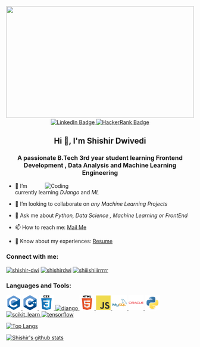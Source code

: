 
<div id="header" align="center">
        <img src="https://i.pinimg.com/originals/b4/e3/71/b4e371619042d1e80918d09904e90f7d.gif" width="100%" height="300"/>
</div>
<div id="badges1" align="center">
        <a href="https://www.linkedin.com/in/shishir-dwi">
          <img src="https://img.shields.io/badge/LinkedIn-blue?style=for-the-badge&logo=linkedin&logoColor=white" alt="LinkedIn Badge"/>
        </a>
        <a href="https://www.hackerrank.com/ShishirDwi">
          <img src="https://img.shields.io/badge/-HackerRank-green?style=for-the-badge&logo=hackerrank&logoColor=black" alt="HackerRank Badge"/>
        </a>
</div

 ---


<h2 align="center"> Hi 👋, I'm Shishir Dwivedi</h2>
<h3 align="center">A passionate B.Tech 3rd year student learning Frontend Development , Data Analysis and Machine Learning Engineering</h3>
<img align="right" alt="Coding" width="400" src="https://i.pinimg.com/originals/54/e3/7d/54e37d8074ebcde1d96c77d7b2a7f310.gif">

- 🌱 I’m currently learning  *DJango* and *ML*

- 👯 I’m looking to collaborate on  *any Machine Learning Projects*

- 💬 Ask me about  *Python, Data Science , Machine Learning or FrontEnd*

- :mailbox: How to reach me: <a href="mailto:shishir-dwivedi@outlook.com">Mail Me</a>

- 📄 Know about my experiences: <a href="https://drive.google.com/file/d/1jE2UPDkyIj-sejLVBdJy4d3v8QXJDKf3/view?usp=sharing">Resume</a>

<h3 align="left">Connect with me:</h3>
<p align="left">
<a href="https://linkedin.com/in/shishir-dwi" target="blank"><img align="center" src="https://raw.githubusercontent.com/rahuldkjain/github-profile-readme-generator/master/src/images/icons/Social/linked-in-alt.svg" alt="shishir-dwi" height="30" width="40" /></a>
<a href="https://www.hackerrank.com/shishirdwi" target="blank"><img align="center" src="https://raw.githubusercontent.com/rahuldkjain/github-profile-readme-generator/master/src/images/icons/Social/hackerrank.svg" alt="shishirdwi" height="30" width="40" /></a>
<a href="https://instagram.com/shiiishiiirrrrr" target="blank"><img align="center" src="https://raw.githubusercontent.com/rahuldkjain/github-profile-readme-generator/master/src/images/icons/Social/instagram.svg" alt="shiiishiiirrrrr" height="30" width="40" /></a>
</p>

<h3 align="left">Languages and Tools:</h3>
<p align="left"> <a href="https://www.cprogramming.com/" target="_blank" rel="noreferrer"> <img src="https://raw.githubusercontent.com/devicons/devicon/master/icons/c/c-original.svg" alt="c" width="40" height="40"/> </a> <a href="https://www.w3schools.com/cpp/" target="_blank" rel="noreferrer"> <img src="https://raw.githubusercontent.com/devicons/devicon/master/icons/cplusplus/cplusplus-original.svg" alt="cplusplus" width="40" height="40"/> </a> <a href="https://www.w3schools.com/css/" target="_blank" rel="noreferrer"> <img src="https://raw.githubusercontent.com/devicons/devicon/master/icons/css3/css3-original-wordmark.svg" alt="css3" width="40" height="40"/> </a>  <a href="https://www.djangoproject.com/" target="_blank" rel="noreferrer"> <img src="https://cdn.worldvectorlogo.com/logos/django.svg" alt="django" width="40" height="40"/> </a>  <a href="https://www.w3.org/html/" target="_blank" rel="noreferrer"> <img src="https://raw.githubusercontent.com/devicons/devicon/master/icons/html5/html5-original-wordmark.svg" alt="html5" width="40" height="40"/> </a> <a href="https://developer.mozilla.org/en-US/docs/Web/JavaScript" target="_blank" rel="noreferrer"> <img src="https://raw.githubusercontent.com/devicons/devicon/master/icons/javascript/javascript-original.svg" alt="javascript" width="40" height="40"/> </a> <a href="https://www.mysql.com/" target="_blank" rel="noreferrer"> <img src="https://raw.githubusercontent.com/devicons/devicon/master/icons/mysql/mysql-original-wordmark.svg" alt="mysql" width="40" height="40"/> </a> <a href="https://www.oracle.com/" target="_blank" rel="noreferrer"> <img src="https://raw.githubusercontent.com/devicons/devicon/master/icons/oracle/oracle-original.svg" alt="oracle" width="40" height="40"/> </a> <a href="https://www.python.org" target="_blank" rel="noreferrer"> <img src="https://raw.githubusercontent.com/devicons/devicon/master/icons/python/python-original.svg" alt="python" width="40" height="40"/> </a> <a href="https://scikit-learn.org/" target="_blank" rel="noreferrer"> <img src="https://upload.wikimedia.org/wikipedia/commons/0/05/Scikit_learn_logo_small.svg" alt="scikit_learn" width="40" height="40"/> </a> <a href="https://www.tensorflow.org" target="_blank" rel="noreferrer"> <img src="https://www.vectorlogo.zone/logos/tensorflow/tensorflow-icon.svg" alt="tensorflow" width="40" height="40"/> </a> </p>

<!-- <p><img align="left" src="https://github-readme-stats.vercel.app/api/top-langs?username=shishir-dwi&show_icons=true&locale=en&layout=compact" alt="shishir-dwi" /></p> -->

<!-- <p><img align="center" src="https://github-readme-stats.vercel.app/api?username=shishir-dwi&show_icons=true&locale=en" alt="shishir-dwi" width="400"/></p> -->

[![Top Langs](https://github-readme-stats.vercel.app/api/top-langs/?username=shishir-dwi&layout=compact&theme=vision-friendly-dark)](https://github.com/anuraghazra/github-readme-stats)

[![Shishir's github stats](https://github-readme-stats.vercel.app/api?username=shishir-dwi&count_private=true&show_icons=true&theme=radical&hide_rank=false)](https://github.com/anuraghazra/github-readme-stats)

